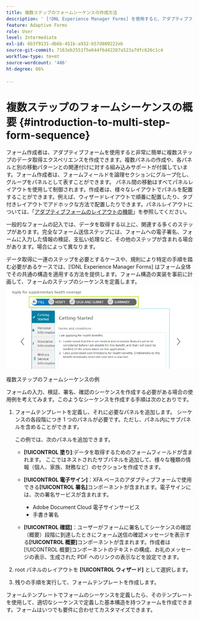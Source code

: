 ```yaml
---
title: 複数ステップのフォームシーケンスの作成方法
description: ' [!DNL Experience Manager Forms] を使用すると、アダプティブフォームのナビゲーションや記入を行う一連のフォームパネルを定義できます。複数ステップのフォームシーケンスを作成する例として、使用例のアプローチを使用し、詳しく調べます。 '
feature: Adaptive Forms
role: User
level: Intermediate
exl-id: 6b3f9131-db6b-451b-a932-b57d809222eb
source-git-commit: 7163eb2551f5e644f6d42287a523a7dfc626c1c4
workflow-type: tm+mt
source-wordcount: '486'
ht-degree: 86%

---
```


# 複数ステップのフォームシーケンスの概要 {#introduction-to-multi-step-form-sequence}

フォーム作成者は、アダプティブフォームを使用すると非常に簡単に複数ステップのデータ取得エクスペリエンスを作成できます。複数パネルの作成や、各パネルと別の移動パターンとの関連付けに対する組み込みサポートが付属しています。フォーム作成者は、フォームフィールドを論理セクションにグループ化し、グループをパネルとして表すことができます。 パネル間の移動はすべてパネルレイアウトを使用して制御されます。作成者は、様々なレイアウトでパネルを配置することができます。例えば、ウィザードレイアウトで順番に配置したり、タブ付きレイアウトでアドホックな方法で配置したりできます。パネルレイアウトについては、「[アダプティブフォームのレイアウトの機能](layout-capabilities-adaptive-forms.md)」を参照してください。

一般的なフォームの記入では、データを取得する以上に、関連する多くのステップがあります。完全なフォーム送信ステップには、フォームへの電子署名、フォームに入力した情報の検証、支払い処理など、その他のステップが含まれる場合があります。場合によって異なります。

データ取得に一連のステップを必要とするケースや、規則により特定の手順を踏む必要があるケースでは、[!DNL Experience Manager Forms] はフォーム全体でその共通の構造を適用する方法を提供します。フォーム構造の実装を事前に計画して、フォームのステップのシーケンスを定義します。![複数ステップのフォームシーケンスの例](assets/formpipeline.png)

複数ステップのフォームシーケンスの例

フォームの入力、検証、署名、確認のシーケンスを作成する必要がある場合の使用例を考えてみます。このようなシーケンスを作成する手順は次のとおりです。

1. フォームテンプレートを定義し、それに必要なパネルを追加します。 シーケンスの各段階につき 1 つのパネルが必要です。ただし、パネル内にサブパネルを含めることができます。

   この例では、次のパネルを追加できます。

   * **[!UICONTROL 塗り]**:データを取得するためのフォームフィールドが含まれます。 ここではネストされたサブパネルを追加して、様々な種類の情報（個人、家族、財務など）のセクションを作成できます。

   <!--* **[!UICONTROL Verify]**: It contains the **[!UICONTROL Verify]** component that can be used in an XFA-based Adaptive Form. It displays the information captured in the Fill panel in read-only mode for verification.-->


   * **[!UICONTROL 電子サイン]**：XFA ベースのアダプティブフォームで使用できる&#x200B;**[!UICONTROL 署名]**&#x200B;コンポーネントが含まれます。電子サインには、次の署名サービスが含まれます。

      * Adobe Document Cloud 電子サインサービス
      * 手書き署名
   * **[!UICONTROL 確認]**：ユーザーがフォームに署名してシーケンスの確認（概要）段階に到達したときにフォーム送信の確認メッセージを表示する&#x200B;**[!UICONTROL 概要]**&#x200B;コンポーネントが含まれます。作成者は[!UICONTROL 概要]コンポーネントのテキストの構成、お礼のメッセージの表示、生成された PDF へのリンクの表示などを設定できます。



1. root パネルのレイアウトを **[!UICONTROL ウィザード]** として選択します。
1. 残りの手順を実行して、フォームテンプレートを作成します。 <!-- For more information, see [Creating a custom Adaptive Form template](custom-adaptive-forms-templates.md). -->

フォームテンプレートでフォームのシーケンスを定義したら、そのテンプレートを使用して、適切なシーケンスで定義した基本構造を持つフォームを作成できます。フォームはいつでも要件に合わせてカスタマイズできます。
